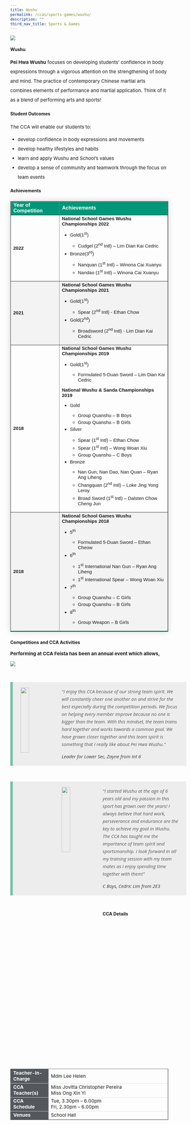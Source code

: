 ```yaml
---
title: Wushu
permalink: /ccas/sports-games/wushu/
description: ""
third_nav_title: Sports & Games
---
```

<img src="/images/wushu1.png">

<h4><strong>Wushu</strong></h4>

<p style="font-size:15px; line-height:2;margin-top:15px;"><strong>Pei Hwa Wushu</strong> focuses on developing students&rsquo; confidence in body expressions through a vigorous attention on the strengthening of body and mind. The practice of contemporary Chinese martial arts combines elements of performance and martial application. Think of it as a blend of performing arts and sports!</p>

<h4><strong>Student Outcomes</strong></h4>

<p style="font-size:15px; line-height:2;">The CCA will enable our students to:</p>

<ul style="margin-top:-5px">
<li style="font-size:15px; line-height:2;"> develop confidence in body expressions and movements</li>
<li style="font-size:15px; line-height:2;"> develop healthy lifestyles and habits</li>
<li style="font-size:15px; line-height:2;"> learn and apply Wushu and School’s values</li>
<li style="font-size:15px; line-height:2;"> develop a sense of community and teamwork through the focus on team events</li>
</ul>
	
<h4><strong>Achievements</strong></h4>
<table border="1" style="border-collapse: collapse;margin: 25px 0;font-size:15px;font-family: sans-serif;box-shadow: 0 0 20px rgba(0, 0, 0, 0.15);">
<thead style="background-color: #009879; font-weight: bold; font-size: 16px;">
<tr>
				<td style="text-align:left;color:white;">Year of Competition</td>
				<td style="text-align:left;color:white;">Achievements</td>
			</tr>
</thead>
	
<tbody>
<tr>
		<td><strong>2022</strong></td>
		<td style="font-size:15px;">
			<strong>National School Games Wushu Championships 2022</strong>
			<br>
			<ul>
				<li style="font-size:15px;margin-bottom:5px;">Gold(1<sup>st</sup>)</li>
			    	<ul>
						<li style="font-size:15px;margin-bottom:5px;">Cudgel (2<sup>nd</sup> Intl) – Lim Dian Kai Cedric</li>
					</ul>
				<li style="font-size:15px;margin-bottom:5px;">Bronze(3<sup>rd</sup>)</li>
					<ul>
						<li style="font-size:15px;margin-bottom:5px;">Nanquan (1<sup>st</sup> Intl) – Winona Cai Xuanyu</li>
						<li style="font-size:15px;margin-bottom:5px;">Nandao (1<sup>st</sup> Intl) – Winona Cai Xuanyu</li>
					</ul>
			</ul>
		</td>
</tr>

<tr style="background-color:#f3f3f3;font-size:15px;">
		<td><strong>2021</strong></td>
		<td style="font-size:15px;">
			<strong>National School Games Wushu Championships 2021</strong>
			<br>
			<ul>
				<li style="font-size:15px;margin-bottom:5px;">Gold(1<sup>st</sup>)</li>
			    	<ul>
						<li style="font-size:15px;margin-bottom:5px;">Spear (2<sup>nd</sup> Intl) - Ethan Chow</li>
					</ul>
				<li style="font-size:15px;margin-bottom:5px;">Gold(2<sup>nd</sup>)</li>
					<ul>
						<li style="font-size:15px;margin-bottom:5px;">Broadsword (2<sup>nd</sup> Intl) - Lim Dian Kai Cedric</li>
					</ul>
			</ul>
		</td>
</tr>
	
<tr>
		<td style="font-size:15px;"><strong>2018</strong></td>
		<td style="font-size:15px;">
			<strong>National School Games Wushu Championships 2019</strong>
		<br>
			<ul>
				<li style="font-size:15px;margin-bottom:5px;">Gold(1<sup>st</sup>)</li>
			    	<ul>
						<li style="font-size:15px;margin-bottom:5px;">Formulated 5-Duan Sword – Lim Dian Kai Cedric</li>
					</ul>
			</ul>
		<strong>National Wushu &amp; Sanda Championships 2019</strong>
		<br>
		<ul>
				<li style="font-size:15px;margin-bottom:5px;">Gold</li>
			    	<ul>
						<li style="font-size:15px;margin-bottom:5px;">Group Quanshu – B Boys</li>
						<li style="font-size:15px;margin-bottom:5px;">Group Quanshu – B Girls</li>
					</ul>
				<li style="font-size:15px;margin-bottom:5px;">Silver</li>
					<ul>
						<li style="font-size:15px;margin-bottom:5px;">Spear (1<sup>st</sup> Intl) – Ethan Chow</li>
						<li style="font-size:15px;margin-bottom:5px;">Spear (1<sup>st</sup> Intl) – Wong Woan Xiu</li>
						<li style="font-size:15px;margin-bottom:5px;">Group Quanshu – C Boys</li>
					</ul>
				<li style="font-size:15px;margin-bottom:5px;">Bronze</li>
					<ul>
						<li style="font-size:15px;margin-bottom:5px;">Nan Gun, Nan Dao, Nan Quan – Ryan Ang Liheng</li>
						<li style="font-size:15px;margin-bottom:5px;">Changquan (2<sup>nd</sup> Intl) – Loke Jing Yong Leroy</li>
						<li style="font-size:15px;margin-bottom:5px;">Broad Sword (1<sup>st</sup> Intl) – Dalsten Chow Cheng Jun</li>
					</ul>
			</ul>
		</td>
</tr>
	
<tr style="border-bottom: 2px solid #009879; font-size:15px;background-color:#f3f3f3;">
		<td><strong>2018</strong></td>
		<td style="font-size:15px;">
			<strong>National School Games Wushu Championships 2018</strong>
			<br>
			<ul>
				<li style="font-size:15px;margin-bottom:5px;">5<sup>th</sup></li>
			    	<ul>
						<li style="font-size:15px;margin-bottom:5px;">Formulated 5-Duan Sword – Ethan Cheow</li>
					</ul>
				<li style="font-size:15px;margin-bottom:5px;">6<sup>th</sup></li>
					<ul>
						<li style="font-size:15px;margin-bottom:5px;">1<sup>st</sup> International Nan Gun – Ryan Ang Liheng</li>
						<li style="font-size:15px;margin-bottom:5px;">1<sup>st</sup> International Spear – Wong Woan Xiu</li>
					</ul>
				<li style="font-size:15px;margin-bottom:5px;">7<sup>th</sup></li>
			    	<ul>
						<li style="font-size:15px;margin-bottom:5px;">Group Quanshu – C Girls</li>
						<li style="font-size:15px;margin-bottom:5px;">Group Quanshu – B Girls</li>
					</ul>
				<li style="font-size:15px;margin-bottom:5px;">8<sup>th</sup></li>
					<ul>
						<li style="font-size:15px;margin-bottom:5px;">Group Weapon – B Girls</li>
					</ul>
			</ul>
		</td>
</tr>
									
</tbody>
</table>

<h4><strong>Competitions and CCA Activities</strong></h4>

<p style="font-size:15px;"><strong>Performing at CCA Feista has been an annual event which allows,&nbsp;</strong></p>

<img src="/images/wushu2.png">

<blockquote style="font-size: 15px;width:100%;margin:50px auto;font-family:Open Sans;font-style:italic;color: #555555;padding:1.2em 25px 1.2em 25px;border-left:8px solid #78C0A8 ;line-height:1.6;position: relative;background:#EDEDED;">
	<img align="left" alt="" src="/images/wushu3.jpeg" style="width: 23%;margin-right:15px;">
	"I enjoy this CCA because of our strong team spirit. We will constantly cheer one another on and strive for the best especially during the competition periods. We focus on helping every member improve because no one is bigger than the team. With this mindset, the team trains hard together and works towards a common goal. We have grown closer together and this team spirit is something that I really like about Pei Hwa Wushu."
	<span style="display:block; color:#333333; margin-top:1em;font-size:15px;"><em>Leader for Lower Sec, Zayne from Int 6</em></span>
	
</blockquote>
	
<blockquote style="font-size: 15px;width:100%;margin:50px auto;font-family:Open Sans;font-style:italic;color: #555555;padding:1.2em 25px 1.2em 25px;border-left:8px solid #78C0A8 ;line-height:1.6;position: relative;background:#EDEDED;">
		<img align="left" alt="" src="/images/wushu4.jpg" style="width: 23%;margin-right:15px;">
	"I started Wushu at the age of 6 years old and my passion in this sport has grown over the years! I always believe that hard work, perseverance and endurance are the key to achieve my goal in Wushu. The CCA has taught me the importance of team spirit and sportsmanship. I look forward in all my training session with my team mates as I enjoy spending time together with them!"
 		 <span style="display:block; color:#333333; margin-top:1em;font-size:15px;"><em>C Boys, Cedric Lim from 2E3</em></span>
</blockquote>

<h4><strong>CCA Details</strong></h4>
<table border="1" style="width:100%;">
	<tbody>
		<tr>
			<td style="background-color: #54585d; font-weight: bold; font-size: 15px; border: 1px solid #54585d; color:white;border-bottom: 1px solid #dddddd;width:24%;">Teacher-In-Charge</td>
			<td style="border: 1px solid #dddfe1;font-size: 15px;">Mdm Lee Helen</td>
		</tr>

<tr>
			<td style="background-color: #54585d; font-weight: bold; font-size: 15px; border: 1px solid #54585d;border-bottom: 1px solid #dddddd; color:white;">CCA Teacher(s)</td>
			<td style="border: 1px solid #dddfe1;font-size: 15px;">Miss Jovitta Christopher Pereira<br>Miss Ong Xin Yi</td>
		</tr>

<tr>
			<td style="background-color: #54585d; font-weight: bold; font-size: 15px; border: 1px solid #54585d; color:white;border-bottom: 1px solid #dddddd;">CCA Schedule</td>
			<td style="border: 1px solid #dddfe1;font-size: 15px;">Tue, 3.30pm – 6.00pm<br>Fri, 2.30pm – 6.00pm</td>
		</tr>
		
<tr>
			<td style="background-color: #54585d; font-weight: bold; font-size: 15px; border: 1px solid #54585d; color:white;">Venues</td>
			<td style="border: 1px solid #dddfe1;font-size: 15px;">School Hall</td>
		</tr>
		
</tbody>
	</table>